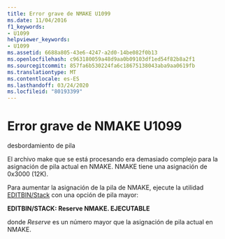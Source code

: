 ```yaml
---
title: Error grave de NMAKE U1099
ms.date: 11/04/2016
f1_keywords:
- U1099
helpviewer_keywords:
- U1099
ms.assetid: 6688a805-43e6-4247-a2d0-14be082f0b13
ms.openlocfilehash: c963180059a48d9aa0b09103df1ed54f82b8a2f1
ms.sourcegitcommit: 857fa6b530224fa6c18675138043aba9aa0619fb
ms.translationtype: MT
ms.contentlocale: es-ES
ms.lasthandoff: 03/24/2020
ms.locfileid: "80193399"
---
```

# <a name="nmake-fatal-error-u1099"></a>Error grave de NMAKE U1099

desbordamiento de pila

El archivo make que se está procesando era demasiado complejo para la asignación de pila actual en NMAKE. NMAKE tiene una asignación de 0x3000 (12K).

Para aumentar la asignación de la pila de NMAKE, ejecute la utilidad [EDITBIN/Stack](../../build/reference/stack.md) con una opción de pila mayor:

**EDITBIN/STACK: Reserve NMAKE. EJECUTABLE**

donde *Reserve* es un número mayor que la asignación de pila actual en NMAKE.
